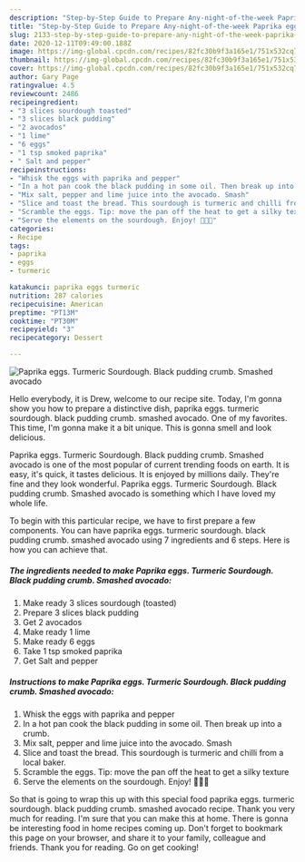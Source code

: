 ```yaml
---
description: "Step-by-Step Guide to Prepare Any-night-of-the-week Paprika eggs. Turmeric Sourdough. Black pudding crumb. Smashed avocado"
title: "Step-by-Step Guide to Prepare Any-night-of-the-week Paprika eggs. Turmeric Sourdough. Black pudding crumb. Smashed avocado"
slug: 2133-step-by-step-guide-to-prepare-any-night-of-the-week-paprika-eggs-turmeric-sourdough-black-pudding-crumb-smashed-avocado
date: 2020-12-11T09:49:00.188Z
image: https://img-global.cpcdn.com/recipes/82fc30b9f3a165e1/751x532cq70/paprika-eggs-turmeric-sourdough-black-pudding-crumb-smashed-avocado-recipe-main-photo.jpg
thumbnail: https://img-global.cpcdn.com/recipes/82fc30b9f3a165e1/751x532cq70/paprika-eggs-turmeric-sourdough-black-pudding-crumb-smashed-avocado-recipe-main-photo.jpg
cover: https://img-global.cpcdn.com/recipes/82fc30b9f3a165e1/751x532cq70/paprika-eggs-turmeric-sourdough-black-pudding-crumb-smashed-avocado-recipe-main-photo.jpg
author: Gary Page
ratingvalue: 4.5
reviewcount: 2486
recipeingredient:
- "3 slices sourdough toasted"
- "3 slices black pudding"
- "2 avocados"
- "1 lime"
- "6 eggs"
- "1 tsp smoked paprika"
- " Salt and pepper"
recipeinstructions:
- "Whisk the eggs with paprika and pepper"
- "In a hot pan cook the black pudding in some oil. Then break up into a crumb."
- "Mix salt, pepper and lime juice into the avocado. Smash"
- "Slice and toast the bread. This sourdough is turmeric and chilli from a local baker."
- "Scramble the eggs. Tip: move the pan off the heat to get a silky texture"
- "Serve the elements on the sourdough. Enjoy! 🐣🍞🥑"
categories:
- Recipe
tags:
- paprika
- eggs
- turmeric

katakunci: paprika eggs turmeric 
nutrition: 287 calories
recipecuisine: American
preptime: "PT13M"
cooktime: "PT30M"
recipeyield: "3"
recipecategory: Dessert

---
```



![Paprika eggs. Turmeric Sourdough. Black pudding crumb. Smashed avocado](https://img-global.cpcdn.com/recipes/82fc30b9f3a165e1/751x532cq70/paprika-eggs-turmeric-sourdough-black-pudding-crumb-smashed-avocado-recipe-main-photo.jpg)

Hello everybody, it is Drew, welcome to our recipe site. Today, I'm gonna show you how to prepare a distinctive dish, paprika eggs. turmeric sourdough. black pudding crumb. smashed avocado. One of my favorites. This time, I'm gonna make it a bit unique. This is gonna smell and look delicious.



Paprika eggs. Turmeric Sourdough. Black pudding crumb. Smashed avocado is one of the most popular of current trending foods on earth. It is easy, it's quick, it tastes delicious. It is enjoyed by millions daily. They're fine and they look wonderful. Paprika eggs. Turmeric Sourdough. Black pudding crumb. Smashed avocado is something which I have loved my whole life.


To begin with this particular recipe, we have to first prepare a few components. You can have paprika eggs. turmeric sourdough. black pudding crumb. smashed avocado using 7 ingredients and 6 steps. Here is how you can achieve that.

<!--inarticleads1-->

##### The ingredients needed to make Paprika eggs. Turmeric Sourdough. Black pudding crumb. Smashed avocado:

1. Make ready 3 slices sourdough (toasted)
1. Prepare 3 slices black pudding
1. Get 2 avocados
1. Make ready 1 lime
1. Make ready 6 eggs
1. Take 1 tsp smoked paprika
1. Get  Salt and pepper




<!--inarticleads2-->

##### Instructions to make Paprika eggs. Turmeric Sourdough. Black pudding crumb. Smashed avocado:

1. Whisk the eggs with paprika and pepper
1. In a hot pan cook the black pudding in some oil. Then break up into a crumb.
1. Mix salt, pepper and lime juice into the avocado. Smash
1. Slice and toast the bread. This sourdough is turmeric and chilli from a local baker.
1. Scramble the eggs. Tip: move the pan off the heat to get a silky texture
1. Serve the elements on the sourdough. Enjoy! 🐣🍞🥑




So that is going to wrap this up with this special food paprika eggs. turmeric sourdough. black pudding crumb. smashed avocado recipe. Thank you very much for reading. I'm sure that you can make this at home. There is gonna be interesting food in home recipes coming up. Don't forget to bookmark this page on your browser, and share it to your family, colleague and friends. Thank you for reading. Go on get cooking!
